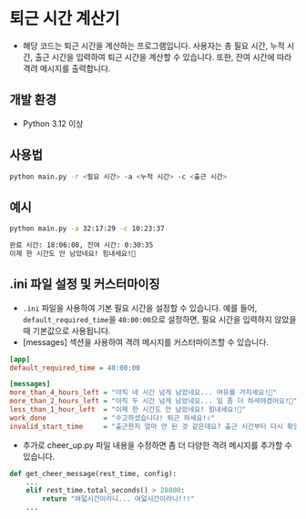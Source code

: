 # 퇴근 시간 계산기

- 해당 코드는 퇴근 시간을 계산하는 프로그램입니다. 사용자는 총 필요 시간, 누적 시간, 출근 시간을 입력하여 퇴근 시간을 계산할 수 있습니다. 또한, 잔여 시간에 따라 격려 메시지를 출력합니다.

## 개발 환경

- Python 3.12 이상

## 사용법

```bash
python main.py -r <필요 시간> -a <누적 시간> -c <출근 시간>
```

## 예시

```bash
python main.py -a 32:17:29 -c 10:23:37

완료 시간: 18:06:08, 잔여 시간: 0:30:35
이제 한 시간도 안 남았네요! 힘내세요!🏃
```

## .ini 파일 설정 및 커스터마이징

- `.ini` 파일을 사용하여 기본 필요 시간을 설정할 수 있습니다. 예를 들어, `default_required_time`을 `40:00:00`으로 설정하면, 필요 시간을 입력하지 않았을 때 기본값으로 사용됩니다.
- [messages] 섹션을 사용하여 격려 메시지를 커스터마이즈할 수 있습니다.

```ini
[app]
default_required_time = 40:00:00

[messages]
more_than_4_hours_left = "아직 네 시간 넘게 남았네요... 여유를 가지세요!🫠"
more_than_2_hours_left = "아직 두 시간 넘게 남았네요... 일 좀 더 하셔야겠어요!🥹"
less_than_1_hour_left  = "이제 한 시간도 안 남았네요! 힘내세요!🏃"
work_done              = "수고하셨습니다! 퇴근 하세요!✌️"
invalid_start_time     = "출근한지 얼마 안 된 것 같은데요? 출근 시간부터 다시 확인해 주세요!😅"
```

- 추가로 cheer_up.py 파일 내용을 수정하면 좀 더 다양한 격려 메시지를 추가할 수 있습니다.

```python
def get_cheer_message(rest_time, config):
    ...
    elif rest_time.total_seconds() > 28800:
        return "여덟시간이라니... 여덟시간이라니!!!"
    ...
```
